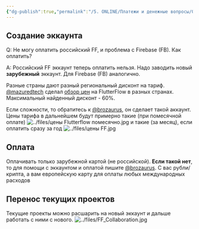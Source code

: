 ```yaml
---
{"dg-publish":true,"permalink":"/5. ONLINE/Платежи и денежные вопросы/Оплата аккаунта FlutterFlow/","created":"2024-11-08T09:47:52.651-03:00","updated":"2025-01-09T10:06:08.388-03:00"}
---
```


## Создание эккаунта
Q: Не могу оплатить российский FF, и проблема с Firebase (FB). Как оплатить?

A:  Российский FF эккаунт теперь оплатить нельзя. Надо заводить новый **зарубежный** эккаунт. Для Firebase (FB) аналогично. 

Разные страны дают разный региональный дисконт на тариф. 
[@mazuredtech](https://t.me/mazuredtech) сделал [обзор цен](https://docs.google.com/spreadsheets/d/1c1LVyONCnb35fZ4mF9WEzgMGRpGqvrn_YroNqaVlTBk/) на FlutterFlow в разных странах.
Максимальный найденный дисконт - 60%. 

Если сложности, то обратитесь к [@brozaurus](https://brozaurus.t.me), он сделает такой аккаунт.
Цены тарифа в дальнейшем будут примерно такие (при помесячной оплате)
![../files/цены Flutterflow помесячно.jpg](/img/user/5.%20ONLINE/files/%D1%86%D0%B5%D0%BD%D1%8B%20Flutterflow%20%D0%BF%D0%BE%D0%BC%D0%B5%D1%81%D1%8F%D1%87%D0%BD%D0%BE.jpg)
и такие (за месяц), если оплатить сразу за год
![../files/цены FF.jpg](/img/user/5.%20ONLINE/files/%D1%86%D0%B5%D0%BD%D1%8B%20FF.jpg)

## Оплата
Оплачивать только зарубежной картой (не российской).
**Если такой нет**, то для помощи с эккаунтом и оплатой пишите [@brozaurus](https://t.me/brozaurus).
С вас рубли/крипта, а вам европейскую карту для оплаты любых международных расходов
## Перенос текущих проектов
Текущие проекты можно расшарить на новый эккаунт и дальше работать с ними с нового.
![../files/FF_Collaboration.jpg](/img/user/5.%20ONLINE/files/FF_Collaboration.jpg)
